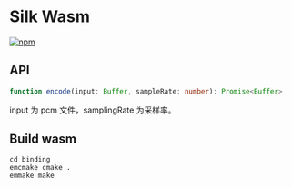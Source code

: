 # Silk Wasm

[![npm](https://img.shields.io/npm/v/silk-wasm?style=flat-square)](https://www.npmjs.com/package/silk-wasm)

## API
```ts
function encode(input: Buffer, sampleRate: number): Promise<Buffer>
```

input 为 pcm 文件，samplingRate 为采样率。 

## Build wasm
```
cd binding
emcmake cmake .
emmake make
```